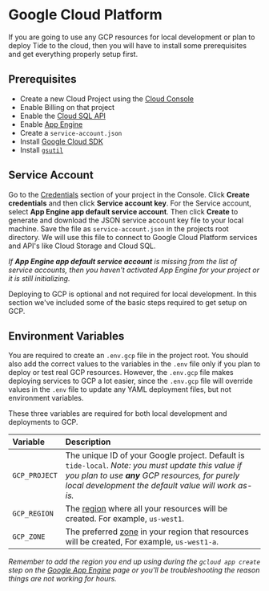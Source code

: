 # Google Cloud Platform

If you are going to use any GCP resources for local development or plan to deploy Tide to the cloud, then you will have to install some prerequisites and get everything properly setup first.

## Prerequisites

* Create a new Cloud Project using the [Cloud Console](https://console.cloud.google.com/)
* Enable Billing on that project
* Enable the [Cloud SQL API](https://console.cloud.google.com/flows/enableapi?apiid=sqladmin)
* Enable [App Engine](https://console.cloud.google.com/appengine)
* Create a `service-account.json`
* Install [Google Cloud SDK](https://cloud.google.com/sdk/)
* Install [`gsutil`](https://cloud.google.com/storage/docs/gsutil_install)

## Service Account

Go to the [Credentials](https://console.cloud.google.com/apis/credentials/) section of your project in the Console. Click **Create credentials** and then click **Service account key**. For the Service account, select **App Engine app default service account**. Then click **Create** to generate and download the JSON service account key file to your local machine. Save the file as `service-account.json` in the projects root directory. We will use this file to connect to Google Cloud Platform services and API's like Cloud Storage and Cloud SQL.

_If **App Engine app default service account** is missing from the list of service accounts, then you haven't activated App Engine for your project or it is still initializing._

Deploying to GCP is optional and not required for local development. In this
section we've included some of the basic steps required to get setup on GCP.

## Environment Variables

You are required to create an `.env.gcp` file in the project root. You should also add the correct values to the variables in the `.env` file only if you plan to deploy or test real GCP resources. However, the `.env.gcp` file makes deploying services to GCP a lot easier, since the `.env.gcp` file will override values in the `.env` file to update any YAML deployment files, but not environment variables.

These three variables are required for both local development and deployments to GCP.

| Variable | Description |
| :--- | :--- |
| `GCP_PROJECT` | The unique ID of your Google project. Default is `tide-local`. _Note: you must update this value if you plan to use **any** GCP resources, for purely local development the default value will work as-is._ |
| `GCP_REGION` | The [region][regions-and-zones] where all your resources will be created. For example, `us-west1`. |
| `GCP_ZONE` | The preferred [zone][regions-and-zones] in your region that resources will be created, For example, `us-west1-a`. |

_Remember to add the region you end up using during the `gcloud app create` step on the [Google App Engine](google-app-engine.md) page or you'll be troubleshooting the reason things are not working for hours._

[regions-and-zones]: https://cloud.google.com/compute/docs/regions-zones/
